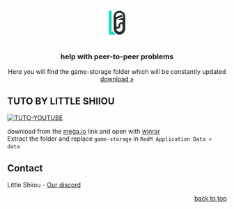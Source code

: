 <a name="readme-top"></a>

<br />
<div align="center">
  <a href="https://github.com/LittleShiiouDEV/help-redm-p2p">
    <img src="images/ls7ce.png" alt="Logo" width="80" height="80">
  </a>

  <h3 align="center">help with peer-to-peer problems</h3>

  <p align="center">
    Here you will find the game-storage folder which will be constantly updated
    <br />
    <a href="https://mega.nz/file/88Vg2B4Q">download »</a>
  </p>
</div>

## TUTO BY LITTLE SHIIOU

[![TUTO-YOUTUBE](https://i.imgur.com/qiNlGej.gif)](https://youtu.be/yBmlFk0KUEo)

download from the [mega.io](https://mega.nz/file/88Vg2B4Q) link and open with [winrar](https://www.win-rar.com/predownload.html?&L=10)
<br>
Extract the folder and replace `game-storage` in `RedM Application Data > data` 

## Contact

Little Shiiou - [Our discord](https://discord.gg/aVZb4emM69)

<p align="right"><a href="#readme-top">back to top</a></p>
